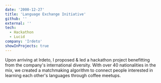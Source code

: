 ```yaml
---
date: '2000-12-27'
title: 'Language Exchange Initiative'
github: ''
external: ''
tech:
  - Hackathon
  - Lucid
company: 'Irdeto'
showInProjects: true
---
```


Upon arriving at Irdeto, I proposed & led a hackathon project benefitting from the company's international diversity. With over 40 nationalities in the mix, we created a matchmaking algorithm to connect people interested in learning each other's languages through coffee meetups.
